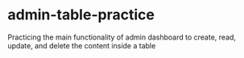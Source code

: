 # admin-table-practice
Practicing the main functionality of admin dashboard to create, read, update, and delete the content inside a table
